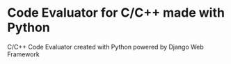 # Code Evaluator for C/C++ made with Python
C/C++ Code Evaluator created with Python powered by Django Web Framework
